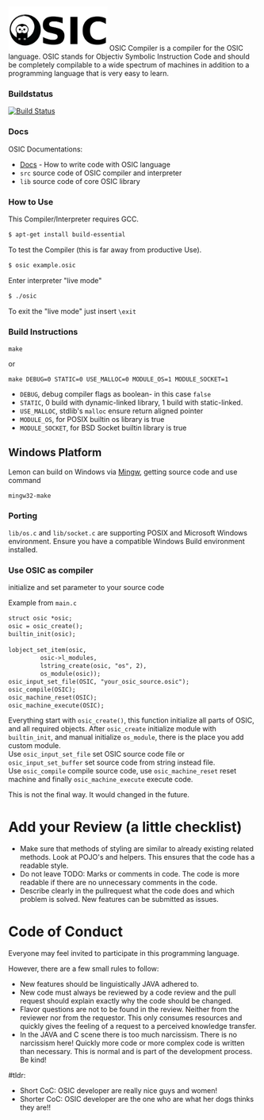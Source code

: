 
<img src="https://github.com/OSIClang/compiler/blob/master/logo/osic-owl-text.png" width="200">
OSIC Compiler is a compiler for the OSIC language. OSIC stands for Objectiv Symbolic Instruction Code and should be 
completely compilable to a wide spectrum of machines in addition to a programming language that is very easy to learn.

### Buildstatus
[![Build Status](https://travis-ci.org/OSIClang/compiler.svg?branch=master)](https://travis-ci.org/OSIClang/compiler)

### Docs

OSIC Documentations:

* [Docs](commands.md) - How to write code with OSIC language 
* `src` source code of OSIC compiler and interpreter
* `lib` source code of core OSIC library

### How to Use

This Compiler/Interpreter requires GCC.

```sh
$ apt-get install build-essential
```

To test the Compiler (this is far away from productive Use).

```sh
$ osic example.osic
```

Enter interpreter "live mode"

```sh
$ ./osic
```

To exit the "live mode" just insert `\exit`



### Build Instructions
```
make
```
or

```
make DEBUG=0 STATIC=0 USE_MALLOC=0 MODULE_OS=1 MODULE_SOCKET=1
```

* `DEBUG`, debug compiler flags as boolean- in this case `false`
* `STATIC`, 0 build with dynamic-linked library, 1 build with static-linked.
* `USE_MALLOC`, stdlib's `malloc` ensure return aligned pointer
* `MODULE_OS`, for POSIX builtin os library is true
* `MODULE_SOCKET`, for BSD Socket builtin library is true

Windows Platform
----------------

Lemon can build on Windows via [Mingw](http://www.mingw.org/wiki/Install_MinGW),
getting source code and use command

```
mingw32-make
```

### Porting

`lib/os.c` and `lib/socket.c` are supporting POSIX and Microsoft Windows environment. Ensure you have a compatible Windows Build environment installed.

### Use OSIC as compiler

initialize and set parameter to your source code

Example from `main.c`

	struct osic *osic;
	osic = osic_create();
	builtin_init(osic);

	lobject_set_item(osic, 
			 osic->l_modules,
			 lstring_create(osic, "os", 2),
			 os_module(osic));
	osic_input_set_file(OSIC, "your_osic_source.osic");
	osic_compile(OSIC);
	osic_machine_reset(OSIC);
	osic_machine_execute(OSIC);

Everything start with `osic_create()`, this function initialize all parts of OSIC, 
and all required objects. After `osic_create` initialize module 
with `builtin_init`, and manual initialize `os_module`, there is the place you add custom module.  
Use `osic_input_set_file` set OSIC source code file or `osic_input_set_buffer` set source code from string instead file.  
Use `osic_compile` compile source code, use `osic_machine_reset` reset machine and finally `osic_machine_execute` execute code. 

This is not the final way. It would changed in the future.

# Add your Review (a little checklist)
- Make sure that methods of styling are similar to already existing related methods. Look at POJO's and helpers. This ensures that the code has a readable style.
- Do not leave TODO: Marks or comments in code. The code is more readable if there are no unnecessary comments in the code.
- Describe clearly in the pullrequest what the code does and which problem is solved. New features can be submitted as issues.

# Code of Conduct

Everyone may feel invited to participate in this programming language.

However, there are a few small rules to follow:
- New features should be linguistically JAVA adhered to.
- New code must always be reviewed by a code review and the pull request should explain exactly why the code should be changed.
- Flavor questions are not to be found in the review. Neither from the reviewer nor from the requestor. This only consumes resources and quickly gives the feeling of a request to a perceived knowledge transfer.
- In the JAVA and C scene there is too much narcissism. There is no narcissism here! Quickly more code or more complex code is written than necessary. This is normal and is part of the development process. Be kind!

#tldr:
- Short CoC: OSIC developer are really nice guys and women!
- Shorter CoC: OSIC developer are the one who are what her dogs thinks they are!!
